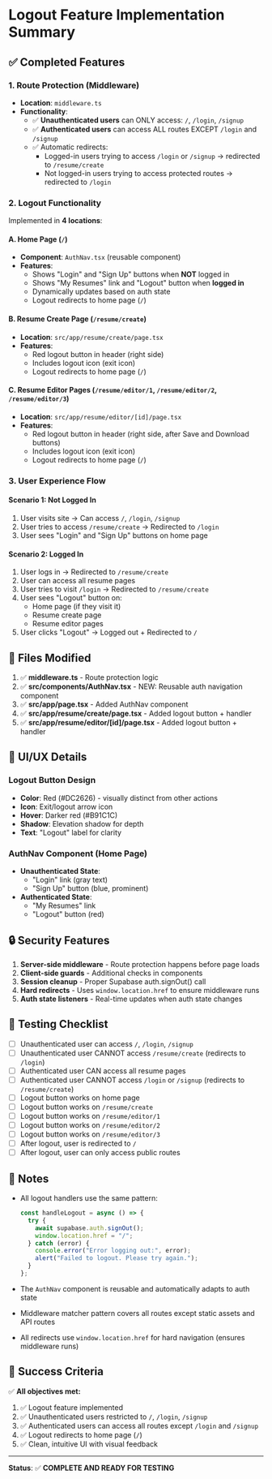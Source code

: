 # Logout Feature Implementation Summary

## ✅ Completed Features

### 1. **Route Protection (Middleware)**

- **Location**: `middleware.ts`
- **Functionality**:
  - ✅ **Unauthenticated users** can ONLY access: `/`, `/login`, `/signup`
  - ✅ **Authenticated users** can access ALL routes EXCEPT `/login` and `/signup`
  - ✅ Automatic redirects:
    - Logged-in users trying to access `/login` or `/signup` → redirected to `/resume/create`
    - Not logged-in users trying to access protected routes → redirected to `/login`

### 2. **Logout Functionality**

Implemented in **4 locations**:

#### A. **Home Page (`/`)**

- **Component**: `AuthNav.tsx` (reusable component)
- **Features**:
  - Shows "Login" and "Sign Up" buttons when **NOT** logged in
  - Shows "My Resumes" link and "Logout" button when **logged in**
  - Dynamically updates based on auth state
  - Logout redirects to home page (`/`)

#### B. **Resume Create Page (`/resume/create`)**

- **Location**: `src/app/resume/create/page.tsx`
- **Features**:
  - Red logout button in header (right side)
  - Includes logout icon (exit icon)
  - Logout redirects to home page (`/`)

#### C. **Resume Editor Pages (`/resume/editor/1`, `/resume/editor/2`, `/resume/editor/3`)**

- **Location**: `src/app/resume/editor/[id]/page.tsx`
- **Features**:
  - Red logout button in header (right side, after Save and Download buttons)
  - Includes logout icon (exit icon)
  - Logout redirects to home page (`/`)

### 3. **User Experience Flow**

#### **Scenario 1: Not Logged In**

1. User visits site → Can access `/`, `/login`, `/signup`
2. User tries to access `/resume/create` → Redirected to `/login`
3. User sees "Login" and "Sign Up" buttons on home page

#### **Scenario 2: Logged In**

1. User logs in → Redirected to `/resume/create`
2. User can access all resume pages
3. User tries to visit `/login` → Redirected to `/resume/create`
4. User sees "Logout" button on:
   - Home page (if they visit it)
   - Resume create page
   - Resume editor pages
5. User clicks "Logout" → Logged out + Redirected to `/`

## 📁 Files Modified

1. ✅ **middleware.ts** - Route protection logic
2. ✅ **src/components/AuthNav.tsx** - NEW: Reusable auth navigation component
3. ✅ **src/app/page.tsx** - Added AuthNav component
4. ✅ **src/app/resume/create/page.tsx** - Added logout button + handler
5. ✅ **src/app/resume/editor/[id]/page.tsx** - Added logout button + handler

## 🎨 UI/UX Details

### **Logout Button Design**

- **Color**: Red (#DC2626) - visually distinct from other actions
- **Icon**: Exit/logout arrow icon
- **Hover**: Darker red (#B91C1C)
- **Shadow**: Elevation shadow for depth
- **Text**: "Logout" label for clarity

### **AuthNav Component (Home Page)**

- **Unauthenticated State**:
  - "Login" link (gray text)
  - "Sign Up" button (blue, prominent)
- **Authenticated State**:
  - "My Resumes" link
  - "Logout" button (red)

## 🔒 Security Features

1. **Server-side middleware** - Route protection happens before page loads
2. **Client-side guards** - Additional checks in components
3. **Session cleanup** - Proper Supabase auth.signOut() call
4. **Hard redirects** - Uses `window.location.href` to ensure middleware runs
5. **Auth state listeners** - Real-time updates when auth state changes

## 🚀 Testing Checklist

- [ ] Unauthenticated user can access `/`, `/login`, `/signup`
- [ ] Unauthenticated user CANNOT access `/resume/create` (redirects to `/login`)
- [ ] Authenticated user CAN access all resume pages
- [ ] Authenticated user CANNOT access `/login` or `/signup` (redirects to `/resume/create`)
- [ ] Logout button works on home page
- [ ] Logout button works on `/resume/create`
- [ ] Logout button works on `/resume/editor/1`
- [ ] Logout button works on `/resume/editor/2`
- [ ] Logout button works on `/resume/editor/3`
- [ ] After logout, user is redirected to `/`
- [ ] After logout, user can only access public routes

## 📝 Notes

- All logout handlers use the same pattern:

  ```typescript
  const handleLogout = async () => {
    try {
      await supabase.auth.signOut();
      window.location.href = "/";
    } catch (error) {
      console.error("Error logging out:", error);
      alert("Failed to logout. Please try again.");
    }
  };
  ```

- The `AuthNav` component is reusable and automatically adapts to auth state
- Middleware matcher pattern covers all routes except static assets and API routes
- All redirects use `window.location.href` for hard navigation (ensures middleware runs)

## 🎯 Success Criteria

✅ **All objectives met:**

1. ✅ Logout feature implemented
2. ✅ Unauthenticated users restricted to `/`, `/login`, `/signup`
3. ✅ Authenticated users can access all routes except `/login` and `/signup`
4. ✅ Logout redirects to home page (`/`)
5. ✅ Clean, intuitive UI with visual feedback

---

**Status**: ✅ **COMPLETE AND READY FOR TESTING**
